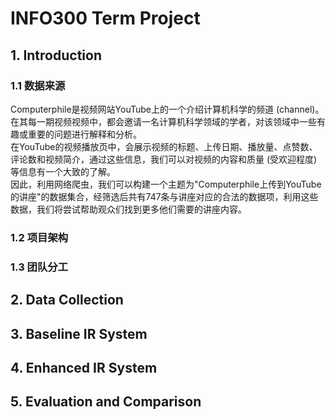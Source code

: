 # INFO300 Term Project

## 1. Introduction
### 1.1 数据来源
Computerphile是视频网站YouTube上的一个介绍计算机科学的频道 (channel)。在其每一期视频视频中，都会邀请一名计算机科学领域的学者，对该领域中一些有趣或重要的问题进行解释和分析。  
在YouTube的视频播放页中，会展示视频的标题、上传日期、播放量、点赞数、评论数和视频简介，通过这些信息，我们可以对视频的内容和质量 (受欢迎程度) 等信息有一个大致的了解。  
因此，利用网络爬虫，我们可以构建一个主题为"Computerphile上传到YouTube的讲座"的数据集合，经筛选后共有747条与讲座对应的合法的数据项，利用这些数据，我们将尝试帮助观众们找到更多他们需要的讲座内容。

### 1.2 项目架构
### 1.3 团队分工

## 2. Data Collection

## 3. Baseline IR System

## 4. Enhanced IR System

## 5. Evaluation and Comparison